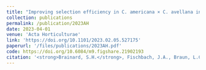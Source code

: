 ```yaml
---
title: "Improving selection efficiency in C. americana × C. avellana interspecific hybrids through the development of an indel-based genetic map"
collection: publications
permalink: /publication/2023AH
date: 2023-04-01
venue: 'Acta Horticulturae'
link: 'https://doi.org/10.1101/2023.02.05.527175'
paperurl: '/files/publications/2023AH.pdf'
code: https://doi.org/10.6084/m9.figshare.21902193
citation: '<strong>Brainard, S.H.</strong>, Fischbach, J.A., Braun, L.C., Dawson, J.C. Improving selection efficiency in C. americana × C. avellana interspecific hybrids through the development of an indel-based genetic map. <i>Acta Horticulturae</i> In press (2023)'
---
```


